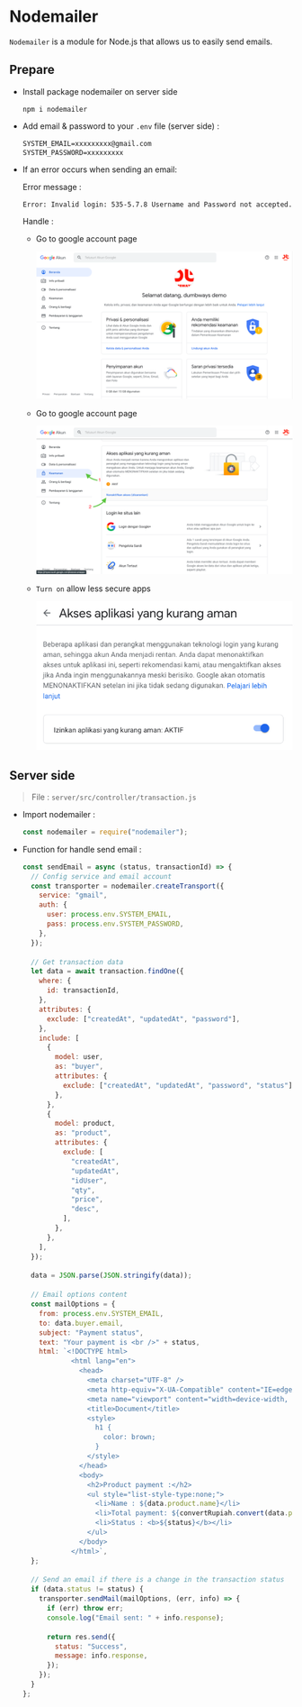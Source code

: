 # Nodemailer

`Nodemailer` is a module for Node.js that allows us to easily send emails.

## Prepare

- Install package nodemailer on server side

  ```text
  npm i nodemailer
  ```

* Add email & password to your `.env` file (server side) :

  ```text
  SYSTEM_EMAIL=xxxxxxxxx@gmail.com
  SYSTEM_PASSWORD=xxxxxxxxx
  ```

* If an error occurs when sending an email:

  Error message :

  ```text
  Error: Invalid login: 535-5.7.8 Username and Password not accepted.
  ```

  Handle :

  - Go to google account page

    ![alt img](./account.png)

  - Go to google account page

    ![alt img](./security.png)

  - `Turn on` allow less secure apps

    ![alt img](./accept.png)

## Server side

> File : `server/src/controller/transaction.js`

- Import nodemailer :

  ```javascript
  const nodemailer = require("nodemailer");
  ```

* Function for handle send email :

  ```javascript
  const sendEmail = async (status, transactionId) => {
    // Config service and email account
    const transporter = nodemailer.createTransport({
      service: "gmail",
      auth: {
        user: process.env.SYSTEM_EMAIL,
        pass: process.env.SYSTEM_PASSWORD,
      },
    });

    // Get transaction data
    let data = await transaction.findOne({
      where: {
        id: transactionId,
      },
      attributes: {
        exclude: ["createdAt", "updatedAt", "password"],
      },
      include: [
        {
          model: user,
          as: "buyer",
          attributes: {
            exclude: ["createdAt", "updatedAt", "password", "status"],
          },
        },
        {
          model: product,
          as: "product",
          attributes: {
            exclude: [
              "createdAt",
              "updatedAt",
              "idUser",
              "qty",
              "price",
              "desc",
            ],
          },
        },
      ],
    });

    data = JSON.parse(JSON.stringify(data));

    // Email options content
    const mailOptions = {
      from: process.env.SYSTEM_EMAIL,
      to: data.buyer.email,
      subject: "Payment status",
      text: "Your payment is <br />" + status,
      html: `<!DOCTYPE html>
              <html lang="en">
                <head>
                  <meta charset="UTF-8" />
                  <meta http-equiv="X-UA-Compatible" content="IE=edge" />
                  <meta name="viewport" content="width=device-width, initial-scale=1.0" />
                  <title>Document</title>
                  <style>
                    h1 {
                      color: brown;
                    }
                  </style>
                </head>
                <body>
                  <h2>Product payment :</h2>
                  <ul style="list-style-type:none;">
                    <li>Name : ${data.product.name}</li>
                    <li>Total payment: ${convertRupiah.convert(data.price)}</li>
                    <li>Status : <b>${status}</b></li>
                  </ul>  
                </body>
              </html>`,
    };

    // Send an email if there is a change in the transaction status
    if (data.status != status) {
      transporter.sendMail(mailOptions, (err, info) => {
        if (err) throw err;
        console.log("Email sent: " + info.response);

        return res.send({
          status: "Success",
          message: info.response,
        });
      });
    }
  };
  ```
